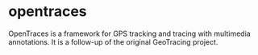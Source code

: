 opentraces
==========

OpenTraces is a framework for GPS tracking and tracing with multimedia annotations. It is a follow-up of the original GeoTracing project.
